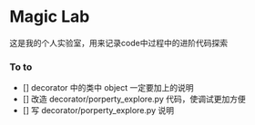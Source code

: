# Magic Lab
这是我的个人实验室，用来记录code中过程中的进阶代码探索

### To to

- [] decorator 中的类中 object 一定要加上的说明
- [] 改造 decorator/porperty_explore.py 代码，使调试更加方便
- [] 写 decorator/porperty_explore.py 说明

